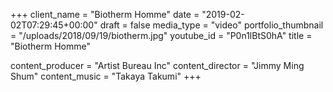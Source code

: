 +++
client_name = "Biotherm Homme"
date = "2019-02-02T07:29:45+00:00"
draft = false
media_type = "video"
portfolio_thumbnail = "/uploads/2018/09/19/biotherm.jpg"
youtube_id = "P0n1lBtS0hA"
title = "Biotherm Homme"

content_producer = "Artist Bureau Inc"
content_director = "Jimmy Ming Shum"
content_music = "Takaya Takumi"
+++
